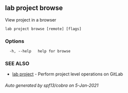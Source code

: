 ## lab project browse

View project in a browser

```
lab project browse [remote] [flags]
```

### Options

```
  -h, --help   help for browse
```

### SEE ALSO

* [lab project](lab_project.md)	 - Perform project level operations on GitLab

###### Auto generated by spf13/cobra on 5-Jan-2021
